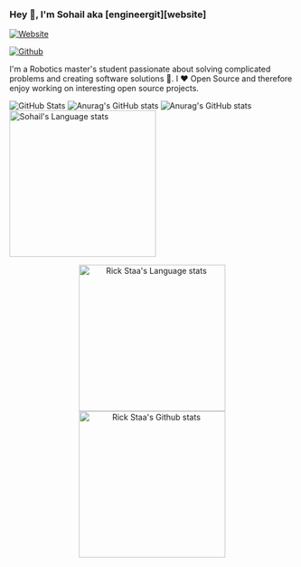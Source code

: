### Hey 👋, I'm Sohail aka [engineergit][website]
[![Website](https://img.shields.io/website?label=Sohail_Portfolio&style=for-the-badge&url=http://portfoliosohailraza.surge.sh)](http://portfoliosohailraza.surge.sh/)

[![Github](https://img.shields.io/github/followers/rickstaa?label=Follow&style=social)](https://github.com/rickstaa)

I'm a Robotics master's student passionate about solving complicated problems and creating software solutions :robot:. I :heart: Open Source and therefore enjoy working on interesting open source projects.
<!--
**engineergit/engineergit** is a ✨ _special_ ✨ repository because its `README.md` (this file) appears on your GitHub profile.

Here are some ideas to get you started:

- 🔭 I’m currently working on ...
- 🌱 I’m currently learning ...
- 👯 I’m looking to collaborate on ...
- 🤔 I’m looking for help with ...
- 💬 Ask me about ...
- 📫 How to reach me: ...
- 😄 Pronouns: ...
- ⚡ Fun fact: ...
-->
![GitHub Stats](https://github-readme-stats.vercel.app/api?username=engineergit&theme=radical)
![Anurag's GitHub stats](https://github-readme-stats.vercel.app/api?username=anuraghazra&show_icons=true&theme=radical)
![Anurag's GitHub stats](https://github-readme-stats.vercel.app/api?username=engineergit&show_icons=true&theme=radical)
<img height=259 src="https://github-readme-stats-git-masterrstaa-rickstaa.vercel.app/api/top-langs/?username=engineergit&layout=compact&langs_count=12&hide_border=true&role=owner,collaborator&theme=default#gh-dark-mode-only" alt="Sohail's Language stats" />
</a>
<div align="center"> 
<a href="https://github.com/anuraghazra/github-readme-stats#gh-dark-mode-only">
<img height=259 src="https://github-readme-stats-git-masterrstaa-rickstaa.vercel.app/api/top-langs/?username=engineergit&layout=compact&langs_count=12&hide_border=true&role=owner,collaborator&theme=dark&bg_color=000000#gh-dark-mode-only" alt="Rick Staa's Language stats" />
</a>
<a href="https://github.com/anuraghazra/github-readme-stats#gh-dark-mode-only">
<img height=259 src="https://github-readme-stats-git-masterrstaa-rickstaa.vercel.app/api?username=engineergit&show_icons=true&line_height=28&hide_border=true&card_width=347&include_all_commits=true&role=owner,collaborator&show=reviews,discussions_answered&rank_icon=percentile&exclude_repo=github-readme-stats&theme=dark&bg_color=000000#gh-dark-mode-only" alt="Rick Staa's Github stats" />
</a>
</div>

<br/>

